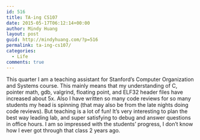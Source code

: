 ```yaml
---
id: 516
title: TA-ing CS107
date: 2015-05-17T06:12:14+00:00
author: Mindy Huang
layout: post
guid: http://mindyhuang.com/?p=516
permalink: ta-ing-cs107/
categories:
  - Life
comments: true
---
```

This quarter I am a teaching assistant for Stanford&#8217;s Computer Organization and Systems course. This mainly means that my understanding of C, pointer math, gdb, valgrind, floating point, and ELF32 header files have increased about 5x. Also I have written so many code reviews for so many students my head is spinning (that may also be from the late nights doing code reviews). But teaching is a lot of fun! It&#8217;s very interesting to plan the best way leading lab, and super satisfying to debug and answer questions in office hours. I am so impressed with the students&#8217; progress, I don&#8217;t know how I ever got through that class 2 years ago.